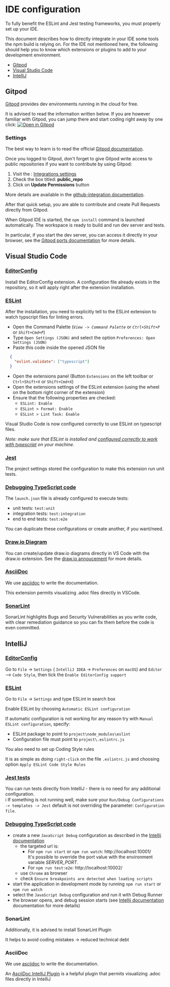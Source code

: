 # IDE configuration

To fully benefit the ESLint and Jest testing frameworks, you must properly set up your IDE.

This document describes how to directly integrate in your IDE some tools the npm build is relying on. For the IDE not
mentioned here, the following should help you to know which extensions or plugins to add to your development environment.

- [Gitpod](#Gitpod)
- [Visual Studio Code](#visual-studio-code)
- [IntelliJ](#intellij)

## Gitpod

[Gitpod](https://www.gitpod.io/) provides dev environments running in the cloud for free.

It is advised to read the information written below.
If you are however familiar with Gitpod, you can jump there and start coding right away by one click: [![Open in Gitpod](https://gitpod.io/button/open-in-gitpod.svg)](https://gitpod.io/#https://github.com/process-analytics/bpmn-visualization-js)

### Settings

The best way to learn is to read the official [Gitpod documentation](https://www.gitpod.io/docs/).

Once you logged to Gitpod, don't forget to give Gitpod write access to public repositories if you want to contribute by using Gitpod:

1. Visit the : [Integrations settings](https://gitpod.io/integrations)
2. Check the box titled: **public_repo**
3. Click on **Update Permissions** button

More details are available in the [github-integration documentation](https://www.gitpod.io/docs/github-integration).

After that quick setup, you are able to contribute and create Pull Requests directly from Gitpod.

When Gitpod IDE is started, the `npm install` command is launched automatically. The workspace is ready to build and run dev server and tests.

In particular, if you start the dev server, you can access it directly in your browser, see the [Gitpod ports documentation](https://www.gitpod.io/docs/config-ports) for more details.

## Visual Studio Code

### [EditorConfig](https://marketplace.visualstudio.com/items?itemName=EditorConfig.EditorConfig)

Install the EditorConfig extension. A configuration file already exists in the repository, so it will apply right after the extension installation.

### [ESLint](https://marketplace.visualstudio.com/items?itemName=dbaeumer.vscode-eslint)

After the installation, you need to explicitly tell to the ESLint extension to watch typscript files for linting errors.

- Open the Command Palette (_`View -> Command Palette`_ or _`Ctrl+Shift+P`_ or _`Shift+Cmd+P`_)
- Type `Open Settings (JSON)` and select the option `Preferences: Open Settings (JSON)`
- Paste this code inside the opened JSON file

```JSON
  {
    "eslint.validate": ["typescript"]
  }
```

- Open the extensions panel (Button `Extensions` on the left toolbar or `Ctrl+Shift+X` or `Shift+Cmd+X`)
- Open the extensions settings of the ESLint extension (using the wheel on the bottom right corner of the extension)
- Ensure that the following properties are checked:
  - `ESLint: Enable`
  - `ESLint > Format: Enable`
  - `ESLint > Lint Task: Enable`

Visual Studio Code is now configured correctly to use ESLint on typescript files.

_Note: make sure that ESLint is installed and [configured correctly to work with typescript](https://github.com/typescript-eslint/typescript-eslint/blob/master/docs/getting-started/linting/README.md) on your machine._

### [Jest](https://marketplace.visualstudio.com/items?itemName=Orta.vscode-jest)

The project settings stored the configuration to make this extension run unit tests.

### [Debugging TypeScript code](https://code.visualstudio.com/docs/typescript/typescript-debugging)

The `launch.json` file is already configured to execute tests:

- unit tests: `test:unit`
- integration tests: `test:integration`
- end to end tests: `test:e2e`

You can duplicate these configurations or create another, if you want/need.

### [Draw.io Diagram](https://marketplace.visualstudio.com/items?itemName=hediet.vscode-drawio)

You can create/update draw.io diagrams directly in VS Code with the draw.io extension. See the [draw.io annoucement](https://www.diagrams.net/blog/embed-diagrams-vscode) for more details.

### [AsciiDoc](https://marketplace.visualstudio.com/items?itemName=asciidoctor.asciidoctor-vscode)

We use [asciidoc](https://asciidoctor.org/docs/what-is-asciidoc/) to write the documentation.

This extension permits visualizing .adoc files directly in VSCode.

### [SonarLint](https://marketplace.visualstudio.com/items?itemName=SonarSource.sonarlint-vscode)

SonarLint highlights Bugs and Security Vulnerabilities as you write code, with clear remediation guidance so you can fix them before the code is even committed.

## IntelliJ

### [EditorConfig](https://www.jetbrains.com/help/idea/configuring-code-style.html#editorconfig)

Go to `File` -> `Settings` ( `IntelliJ IDEA` -> `Preferences` on `macOS`) and `Editor` --> `Code Style`, then tick the
`Enable EditorConfig support`

### [ESLint](https://www.jetbrains.com/help/idea/eslint.html#)

Go to `File` -> `Settings` and type ESLint in search box

Enable ESLint by choosing `Automatic ESLint configuration`

If automatic configuration is not working for any reason try with `Manual ESLint configuration`, specify:

- ESLint package to point to `project\node_modules\eslint`
- Configuration file must point to `project\.eslintrc.js`

You also need to set up Coding Style rules

It is as simple as doing `right-click` on the file `.eslintrc.js` and choosing option `Apply ESLint Code Style Rules`

### [Jest tests](https://www.jetbrains.com/help/idea/running-unit-tests-on-jest.html)

You can run tests directly from IntelliJ - there is no need for any additional configuration.  
ℹ️ If something is not running well, make sure your `Run/Debug Configurations -> templates -> Jest` default is not overriding the parameter: `Configuration file`.

### [Debugging TypeScript code](https://www.jetbrains.com/help/idea/running-and-debugging-typescript.html#ws_ts_debug_client_side_on_external_dev_server)

- create a new `JavaScript Debug` configuration as described in the [Intellij documentation](https://www.jetbrains.com/help/idea/running-and-debugging-typescript.html#ws_ts_debug_client_side_on_external_dev_server)
  - the targeted url is:
    - For `npm run start` or `npm run watch`: http://localhost:10001/ \
      It's possible to override the port value with the environment variable _SERVER_PORT_.
    - For `npm run test:e2e`: http://localhost:10002/
  - use `Chrome` as browser
  - check `Ensure breakpoints are detected when loading scripts`
- start the application in development mode by running `npm run start` or `npm run watch`
- select the `JavaScript Debug` configuration and run it with Debug Runner
- the browser opens, and debug session starts (see [Intellij documentation](https://www.jetbrains.com/help/idea/running-and-debugging-typescript.html#ws_ts_debug_client_side_on_external_dev_server)
  documentation for more details)

### SonarLint

Additionally, it is advised to install SonarLint Plugin

It helps to avoid coding mistakes -> reduced technical debt

### AsciiDoc

We use [asciidoc](https://asciidoctor.org/docs/what-is-asciidoc/) to write the documentation.

An [AsciiDoc IntelliJ Plugin](https://plugins.jetbrains.com/plugin/7391-asciidoc) is a helpful plugin that permits visualizing .adoc files directly in IntelliJ

